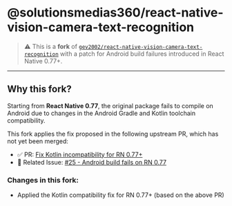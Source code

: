 # @solutionsmedias360/react-native-vision-camera-text-recognition

> ⚠️ This is a **fork** of [`gev2002/react-native-vision-camera-text-recognition`](https://github.com/gev2002/react-native-vision-camera-text-recognition) with a patch for Android build failures introduced in React Native 0.77+.

---

## Why this fork?

Starting from **React Native 0.77**, the original package fails to compile on Android due to changes in the Android Gradle and Kotlin toolchain compatibility.

This fork applies the fix proposed in the following upstream PR, which has not yet been merged:

- ✅ PR: [Fix Kotlin incompatibility for RN 0.77+](https://github.com/gev2002/react-native-vision-camera-text-recognition/pull/27)
- 🐛 Related Issue: [#25 - Android build fails on RN 0.77](https://github.com/gev2002/react-native-vision-camera-text-recognition/issues/25)

### Changes in this fork:

- Applied the Kotlin compatibility fix for RN 0.77+ (based on the above PR)